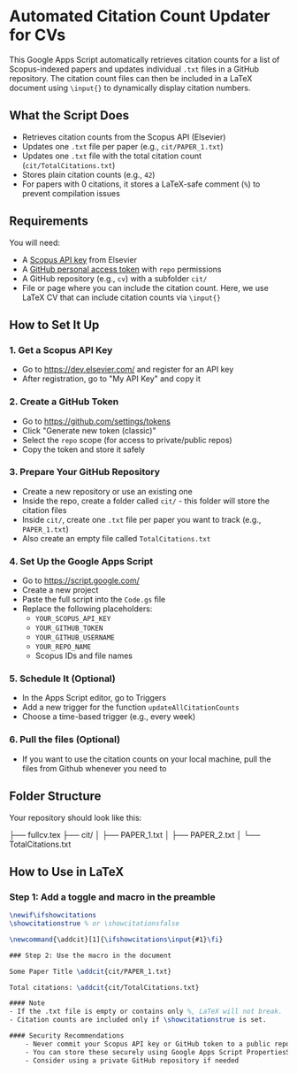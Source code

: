   # Automated Citation Count Updater for CVs

This Google Apps Script automatically retrieves citation counts for a list of Scopus-indexed papers and updates individual `.txt` files in a GitHub repository. The citation count files can then be included in a LaTeX document using `\input{}` to dynamically display citation numbers.

## What the Script Does

- Retrieves citation counts from the Scopus API (Elsevier)
- Updates one `.txt` file per paper (e.g., `cit/PAPER_1.txt`)
- Updates one `.txt` file with the total citation count (`cit/TotalCitations.txt`)
- Stores plain citation counts (e.g., `42`)
- For papers with 0 citations, it stores a LaTeX-safe comment (`%`) to prevent compilation issues

## Requirements

You will need:

- A [Scopus API key](https://dev.elsevier.com) from Elsevier
- A [GitHub personal access token](https://github.com/settings/tokens) with `repo` permissions
- A GitHub repository (e.g., `cv`) with a subfolder `cit/`
- File or page where you can include the citation count. Here, we use LaTeX CV that can include citation counts via `\input{}`

## How to Set It Up

### 1. Get a Scopus API Key

- Go to https://dev.elsevier.com/ and register for an API key
- After registration, go to "My API Key" and copy it

### 2. Create a GitHub Token

- Go to https://github.com/settings/tokens
- Click "Generate new token (classic)"
- Select the `repo` scope (for access to private/public repos)
- Copy the token and store it safely

### 3. Prepare Your GitHub Repository

- Create a new repository or use an existing one
- Inside the repo, create a folder called `cit/` - this folder will store the citation files
- Inside `cit/`, create one `.txt` file per paper you want to track (e.g., `PAPER_1.txt`)
- Also create an empty file called `TotalCitations.txt`

### 4. Set Up the Google Apps Script

- Go to https://script.google.com/
- Create a new project
- Paste the full script into the `Code.gs` file
- Replace the following placeholders:
  - `YOUR_SCOPUS_API_KEY`
  - `YOUR_GITHUB_TOKEN`
  - `YOUR_GITHUB_USERNAME`
  - `YOUR_REPO_NAME`
  - Scopus IDs and file names

### 5. Schedule It (Optional)

- In the Apps Script editor, go to Triggers
- Add a new trigger for the function `updateAllCitationCounts`
- Choose a time-based trigger (e.g., every week)

### 6. Pull the files (Optional)

- If you want to use the citation counts on your local machine, pull the files from Github whenever you need to

## Folder Structure

Your repository should look like this:

├── fullcv.tex
├── cit/
│   ├── PAPER_1.txt
│   ├── PAPER_2.txt
│   └── TotalCitations.txt

## How to Use in LaTeX

### Step 1: Add a toggle and macro in the preamble

```latex
\newif\ifshowcitations
\showcitationstrue % or \showcitationsfalse

\newcommand{\addcit}[1]{\ifshowcitations\input{#1}\fi}

### Step 2: Use the macro in the document

Some Paper Title \addcit{cit/PAPER_1.txt}

Total citations: \addcit{cit/TotalCitations.txt}

#### Note
- If the .txt file is empty or contains only %, LaTeX will not break.
- Citation counts are included only if \showcitationstrue is set.

#### Security Recommendations
	- Never commit your Scopus API key or GitHub token to a public repository
	- You can store these securely using Google Apps Script PropertiesService
	- Consider using a private GitHub repository if needed
